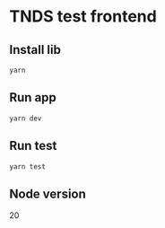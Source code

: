 # TNDS test frontend

## Install lib

`yarn`

## Run app

`yarn dev`

## Run test

`yarn test`

## Node version

20
